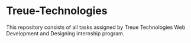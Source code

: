 # Treue-Technologies
This repository consists of all tasks assigned by Treue Technologies Web Development and Designing internship program.
